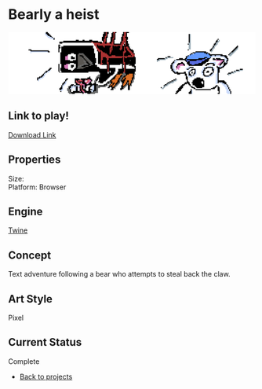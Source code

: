 # Bearly a heist

![bearBanner](/images/bearlyAHeist/intro2.png)

## Link to play!
[Download Link](https://green-game-17.gitlab.io/bearly-a-heist/)

## Properties
Size: <br>
Platform: Browser

## Engine
[Twine](https://twinery.org/)

## Concept
Text adventure following a bear who attempts to steal back the claw.

## Art Style
Pixel

## Current Status
Complete



- [Back to projects](/markdown/core/games.html)
